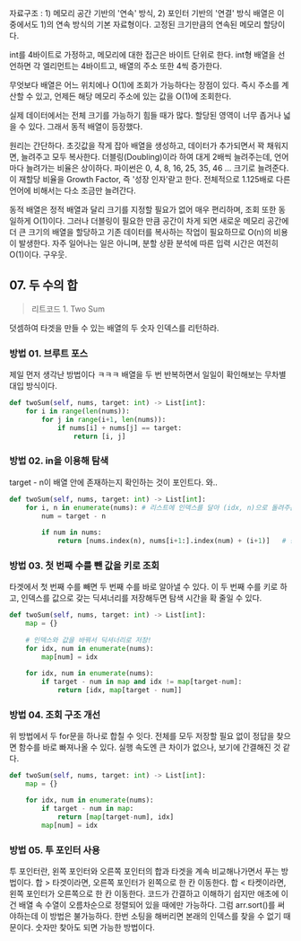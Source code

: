 자료구조 : 1) 메모리 공간 기반의 '연속' 방식, 2) 포인터 기반의 '연결' 방식
배열은 이 중에서도 1)의 연속 방식의 기본 자료형이다. 고정된 크기만큼의 연속된 메모리 할당이다.

int를 4바이트로 가정하고, 메모리에 대한 접근은 바이트 단위로 한다.
int형 배열을 선언하면 각 엘리먼트는 4바이트고, 배열의 주소 또한 4씩 증가한다.

무엇보다 배열은 어느 위치에나 O(1)에 조회가 가능하다는 장점이 있다.
즉시 주소를 계산할 수 있고, 언제든 해당 메모리 주소에 있는 값을 O(1)에 조회한다.

실제 데이터에서는 전체 크기를 가능하기 힘들 때가 많다.
할당된 영역이 너무 좁거나 넓을 수 있다. 그래서 동적 배열이 등장했다.

원리는 간단하다. 초깃값을 작게 잡아 배열을 생성하고, 데이터가 추가되면서 꽉 채워지면, 늘려주고 모두 복사한다.
더블링(Doubling)이라 하여 대게 2배씩 늘려주는데, 언어마다 늘려가는 비율은 상이하다.
파이썬은 0, 4, 8, 16, 25, 35, 46 ... 크기로 늘려준다.
이 재할당 비율을 Growth Factor, 즉 '성장 인자'랃고 한다. 전체적으로 1.125배로 다른 언어에 비해서는 다소 조금만 늘려간다. 

동적 배열은 정적 배열과 달리 크기를 지정할 필요가 없어 매우 편리하며, 조회 또한 동일하게 O(1)이다.
그러나 더블링이 필요한 만큼 공간이 차게 되면 새로운 메모리 공간에 더 큰 크기의 배열을 할당하고 기존 데이터를 복사하는 작업이 필요하므로 O(n)의 비용이 발생한다.
자주 일어나는 일은 아니며, 분할 상환 분석에 따른 입력 시간은 여전히 O(1)이다. 구우웃.

## 07. 두 수의 합
> 리트코드 1. Two Sum

덧셈하여 타겟을 만들 수 있는 배열의 두 숫자 인덱스를 리턴하라.

### 방법 01. 브루트 포스
제일 먼저 생각난 방법이다 ㅋㅋㅋ
배열을 두 번 반복하면서 일일이 확인해보는 무차별 대입 방식이다. 
```python
def twoSum(self, nums, target: int) -> List[int]:
    for i in range(len(nums)):
        for j in range(i+1, len(nums)):
            if nums[i] + nums[j] == target:
                return [i, j]
```

### 방법 02. in을 이용해 탐색
target - n이 배열 안에 존재하는지 확인하는 것이 포인트다. 와..
```python
def twoSum(self, nums, target: int) -> List[int]:
    for i, n in enumerate(nums): # 리스트에 인덱스를 달아 (idx, n)으로 돌려주는 enumerate
        num = target - n
        
        if num in nums:
            return [nums.index(n), nums[i+1:].index(num) + (i+1)]   # 중복된 수를 피하기 위한 발악
```


### 방법 03. 첫 번째 수를 뺀 값을 키로 조회
타겟에서 첫 번째 수를 빼면 두 번째 수를 바로 알아낼 수 있다.
이 두 번째 수를 키로 하고, 인덱스를 값으로 갖는 딕셔너리를 저장해두면 탐색 시간을 확 줄일 수 있다.
```python
def twoSum(self, nums, target: int) -> List[int]:
    map = {}
    
    # 인덱스와 값을 바꿔서 딕셔너리로 저장!
    for idx, num in enumerate(nums):
        map[num] = idx
    
    for idx, num in enumerate(nums):
        if target - num in map and idx != map[target-num]:
            return [idx, map[target - num]]
```

### 방법 04. 조회 구조 개선
위 방법에서 두 for문을 하나로 합칠 수 잇다.
전체를 모두 저장할 필요 없이 정답을 찾으면 함수를 바로 빠져나올 수 있다.
실행 속도엔 큰 차이가 없으나, 보기에 간결해진 것 같다.

```python
def twoSum(self, nums, target: int) -> List[int]:
    map = {}

    for idx, num in enumerate(nums):
        if target - num in map:
            return [map[target-num], idx]
        map[num] = idx
```

### 방법 05. 투 포인터 사용
투 포인터란, 왼쪽 포인터와 오른쪽 포인터의 합과 타겟을 계속 비교해나가면서 푸는 방법이다.
합 > 타겟이라면, 오른쪽 포인터가 왼쪽으로 한 칸 이동한다.
합 < 타켓이라면, 왼쪽 포인터가 오른쪽으로 한 칸 이동한다.
코드가 간결하고 이해하기 쉽지만 애초에 이건 배열 속 수열이 오름차순으로 정렬되어 있을 때에만 가능하다.
그럼 arr.sort()를 써야하는데 이 방법은 불가능하다. 한번 소팅을 해버리면 본래의 인덱스를 찾을 수 없기 때문이다.
숫자만 찾아도 되면 가능한 방법이다.

